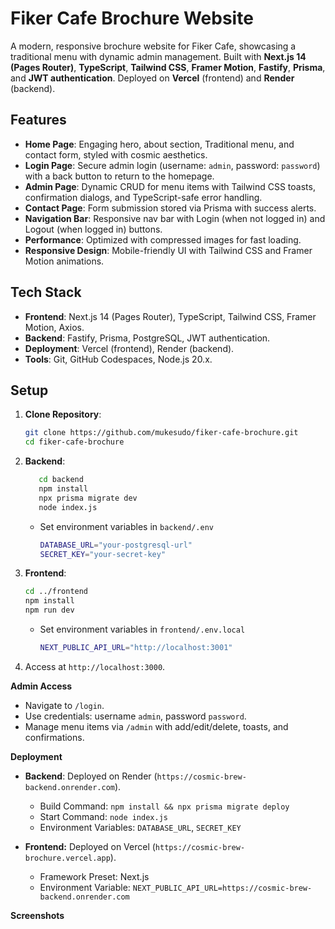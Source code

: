 # Fiker Cafe Brochure Website

A modern, responsive brochure website for Fiker Cafe, showcasing a traditional menu with dynamic admin management. Built with **Next.js 14 (Pages Router)**, **TypeScript**, **Tailwind CSS**, **Framer Motion**, **Fastify**, **Prisma**, and **JWT authentication**. Deployed on **Vercel** (frontend) and **Render** (backend).

## Features
- **Home Page**: Engaging hero, about section, Traditional menu, and contact form, styled with cosmic aesthetics.
- **Login Page**: Secure admin login (username: `admin`, password: `password`) with a back button to return to the homepage.
- **Admin Page**: Dynamic CRUD for menu items with Tailwind CSS toasts, confirmation dialogs, and TypeScript-safe error handling.
- **Contact Page**: Form submission stored via Prisma with success alerts.
- **Navigation Bar**: Responsive nav bar with Login (when not logged in) and Logout (when logged in) buttons.
- **Performance**: Optimized with compressed images for fast loading.
- **Responsive Design**: Mobile-friendly UI with Tailwind CSS and Framer Motion animations.

## Tech Stack
- **Frontend**: Next.js 14 (Pages Router), TypeScript, Tailwind CSS, Framer Motion, Axios.
- **Backend**: Fastify, Prisma, PostgreSQL, JWT authentication.
- **Deployment**: Vercel (frontend), Render (backend).
- **Tools**: Git, GitHub Codespaces, Node.js 20.x.

## Setup
1. **Clone Repository**:
   ```bash
   git clone https://github.com/mukesudo/fiker-cafe-brochure.git
   cd fiker-cafe-brochure
   ```
2. **Backend**:
   ```bash
      cd backend
      npm install
      npx prisma migrate dev
      node index.js
   ```
   - Set environment variables in `backend/.env`
     ```bash
     DATABASE_URL="your-postgresql-url"
     SECRET_KEY="your-secret-key"
     ```
3. **Frontend**:
   ```bash
   cd ../frontend
   npm install
   npm run dev
   ```
   - Set environment variables in `frontend/.env.local`
     ```bash
     NEXT_PUBLIC_API_URL="http://localhost:3001"
     ```
4. Access at `http://localhost:3000`.

**Admin Access**
- Navigate to `/login`.
- Use credentials: username `admin`, password `password`.
- Manage menu items via `/admin` with add/edit/delete, toasts, and confirmations.

**Deployment**
   - **Backend**: Deployed on Render (`https://cosmic-brew-backend.onrender.com`).
      - Build Command: `npm install && npx prisma migrate deploy`
      - Start Command: `node index.js`
      - Environment Variables: `DATABASE_URL`, `SECRET_KEY`

   - **Frontend:** Deployed on Vercel (`https://cosmic-brew-brochure.vercel.app`).
     - Framework Preset: Next.js
     - Environment Variable: `NEXT_PUBLIC_API_URL=https://cosmic-brew-backend.onrender.com`

**Screenshots**





     
   
